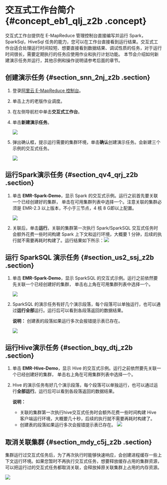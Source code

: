 # 交互式工作台简介 {#concept_eb1_qlj_z2b .concept}

交互式工作台提供在 E-MapReduce 管理控制台直接编写并运行 Spark，SparkSql，HiveSql 任务的能力，您可以在工作台直接看到运行结果。交互式工作台适合处理运行时间较短、想要直接看到数据结果、调试性质的任务，对于运行时间很长，需要定期执行的任务应使用作业和执行计划功能。 本节会介绍如何新建演示任务并运行，其他示例和操作说明请参考后面的章节。

## 创建演示任务 {#section_snn_2nj_z2b .section}

1.  登录[阿里云 E-MapReduce 控制台](https://emr.console.aliyun.com/)。
2.  单击上方的老版作业调度。
3.  在左侧导航栏中单击**交互式工作台**。
4.  单击**新建演示任务**。

    ![](http://static-aliyun-doc.oss-cn-hangzhou.aliyuncs.com/assets/img/17927/155728393510996_zh-CN.jpg)

5.  弹出确认框，提示运行需要的集群环境，单击**确认**创建演示任务。会新建三个示例的交互式任务。

    ![](http://static-aliyun-doc.oss-cn-hangzhou.aliyuncs.com/assets/img/17927/155728393510998_zh-CN.jpg)


## 运行Spark演示任务 {#section_qv4_qrj_z2b .section}

1.  单击 **EMR-Spark-Demo**，显示 Spark 的交互式示例。运行之前首先要关联一个已经创建好的集群， 单击在可用集群列表中选择一个。注意关联的集群必须是 EMR-2.3 以上版本，不小于三节点，4 核 8 G即以上配置。

    ![](http://static-aliyun-doc.oss-cn-hangzhou.aliyuncs.com/assets/img/17927/155728393511000_zh-CN.jpg)

2.  关联后，单击**运行**。关联的集群第一次执行 Spark/SparkSQL 交互式任务时会额外花费一些时间构建 Spark 上下文和运行环境，大概要 1 分钟，后续的执行就不需要再耗时构建了。运行结果如下所示：![](http://static-aliyun-doc.oss-cn-hangzhou.aliyuncs.com/assets/img/17927/155728393511001_zh-CN.jpg)

## 运行 SparkSQL 演示任务 {#section_us2_ssj_z2b .section}

1.  单击 **EMR-Spark-Demo**，显示 SparkSQL 的交互式示例。运行之前依然要先关联一个已经创建好的集群， 单击右上角在可用集群列表中选择一个。

    ![](http://static-aliyun-doc.oss-cn-hangzhou.aliyuncs.com/assets/img/17927/155728393511003_zh-CN.jpg)

2.  SparkSQL 的演示任务有好几个演示段落，每个段落可以单独运行，也可以通过**运行全部**运行。运行后可以看到各段落返回的数据结果。

    **说明：** 创建表的段落如果运行多次会报错提示表已存在。

    ![](http://static-aliyun-doc.oss-cn-hangzhou.aliyuncs.com/assets/img/17927/155728393511004_zh-CN.jpg)


## 运行Hive演示任务 {#section_bqy_dtj_z2b .section}

1.  单击 **EMR-Hive-Demo**，显示 Hive 的交互式示例。运行之前依然要先关联一个已经创建好的集群， 单击右上角在可用集群列表中选择一个。
2.  Hive 的演示任务有好几个演示段落，每个段落可以单独运行，也可以通过运行**全部运行**。运行后可以看到各段落返回的数据结果。

    **说明：** 

    -   关联的集群第一次执行hive交互式任务时会额外花费一些时间构建 Hive 客户端运行环境，大概要几十秒，后续的执行就不需要再耗时构建了。
    -   创建表的段落如果运行多次会报错提示表已存在。
    ![](http://static-aliyun-doc.oss-cn-hangzhou.aliyuncs.com/assets/img/17927/155728393511005_zh-CN.jpg)


## 取消关联集群 {#section_mdy_c5j_z2b .section}

集群运行过交互式任务后，为了再次执行时能够快速响应，会创建进程缓存一些上下文运行环境。如果您暂时不再执行交互式任务，想要释放缓存占用的集群资源，可以把运行过的交互式任务都取消关联，会释放掉原关联集群上占用的内存资源。

![](http://static-aliyun-doc.oss-cn-hangzhou.aliyuncs.com/assets/img/17927/155728393511006_zh-CN.jpg)

